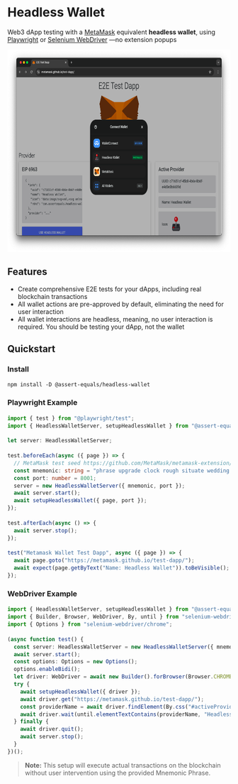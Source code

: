 # Headless Wallet

Web3 dApp testing with a [MetaMask](https://metamask.io/) equivalent **headless wallet**, using [Playwright](https://playwright.dev/) or [Selenium WebDriver](https://www.selenium.dev/) —no extension popups

<img src="src/assets/Headless-Wallet.png" alt="Headless Wallet" width="697" height="456" />

## Features

- Create comprehensive E2E tests for your dApps, including real blockchain transactions
- All wallet actions are pre-approved by default, eliminating the need for user interaction
- All wallet interactions are headless, meaning, no user interaction is required. You should be testing your dApp, not the wallet

## Quickstart

### Install

```shell
npm install -D @assert-equals/headless-wallet
```

### Playwright Example

```ts
import { test } from "@playwright/test";
import { HeadlessWalletServer, setupHeadlessWallet } from "@assert-equals/headless-wallet";

let server: HeadlessWalletServer;

test.beforeEach(async ({ page }) => {
  // MetaMask test seed https://github.com/MetaMask/metamask-extension/blob/v12.8.1/test/e2e/seeder/ganache.ts
  const mnemonic: string = "phrase upgrade clock rough situate wedding elder clever doctor stamp excess tent";
  const port: number = 8001;
  server = new HeadlessWalletServer({ mnemonic, port });
  await server.start();
  await setupHeadlessWallet({ page, port });
});

test.afterEach(async () => {
  await server.stop();
});

test("Metamask Wallet Test Dapp", async ({ page }) => {
  await page.goto("https://metamask.github.io/test-dapp/");
  await expect(page.getByText("Name: Headless Wallet")).toBeVisible();
});
```

### WebDriver Example

```ts
import { HeadlessWalletServer, setupHeadlessWallet } from "@assert-equals/headless-wallet";
import { Builder, Browser, WebDriver, By, until } from "selenium-webdriver";
import { Options } from "selenium-webdriver/chrome";

(async function test() {
  const server: HeadlessWalletServer = new HeadlessWalletServer({ mnemonic: "" });
  await server.start();
  const options: Options = new Options();
  options.enableBidi();
  let driver: WebDriver = await new Builder().forBrowser(Browser.CHROME).setChromeOptions(options).build();
  try {
    await setupHeadlessWallet({ driver });
    await driver.get("https://metamask.github.io/test-dapp/");
    const providerName = await driver.findElement(By.css("#activeProviderName"));
    await driver.wait(until.elementTextContains(providerName, "Headless Wallet"), 1000);
  } finally {
    await driver.quit();
    await server.stop();
  }
})();
```

> **Note:** This setup will execute actual transactions on the blockchain without user intervention using the provided Mnemonic Phrase.
